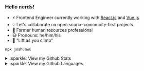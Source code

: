 ### Hello nerds! 

- :zap: Frontend Engineer currently working with [React.js](http://reactjs.org/) and [Vue.js](https://vuejs.org/)
- :bulb: Let's collaborate on open source community-first projects
- :scroll: Former human resources professional
- :smiley: Pronouns: he/him/his
- :climbing: "Lift as you climb"


```
npx joshuawu
```


<details>
  <summary>:sparkle: View my Github Stats</summary>
  <a href="https://github.com/anuraghazra/github-readme-stats">
    <picture>
      <source
        srcset="
          https://github-readme-stats-jwu910.vercel.app/api?username=jwu910&show_icons=true&hide=issues&theme=onedark#gh-dark-mode-only
        "
        media="(prefers-color-scheme: dark)"
      />
      <img
        alt="Card displaying Josh's github profile stats"
        src="https://github-readme-stats-jwu910.vercel.app/api?username=jwu910&show_icons=true&hide=issues&theme=default"
      />
    </picture>
  </a>
</details>
<details>
  <summary>:sparkle: View my Github Languages</summary>
  <a href="https://github.com/anuraghazra/github-readme-stats">
    <picture>
      <source
        srcset="
          https://github-readme-stats-jwu910.vercel.app/api/top-langs/?username=jwu910&layout=compact&theme=vision-friendly-dark&langs_count=6&custom_title=Top%20Languages&card_width=265#gh-dark-mode-only
        "
        media="(prefers-color-scheme: dark)"
      />
      <img
        alt="Card displaying Josh's most used languages"
        src="https://github-readme-stats-jwu910.vercel.app/api/top-langs/?username=jwu910&layout=compact&theme=default&langs_count=6&custom_title=Top%20Languages&card_width=265"
      />
    </picture>
  </a>
</details>




<!--
**jwu910/jwu910** is a ✨ _special_ ✨ repository because its `README.md` (this file) appears on your GitHub profile.

Here are some ideas to get you started:

- 🔭 I’m currently working on ...
- 🌱 I’m currently learning ...
- 👯 I’m looking to collaborate on ...
- 🤔 I’m looking for help with ...
- 💬 Ask me about ...
- 📫 How to reach me: ...
- 😄 Pronouns: ...
- ⚡ Fun fact: ...
-->
